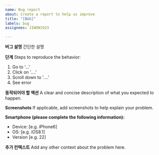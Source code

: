 ```yaml
---
name: Bug report
about: Create a report to help us improve
title: "[BUG]"
labels: bug
assignees: JIWON1923

---
```


**버그 설명**
간단한 설명

**단계**
Steps to reproduce the behavior:
1. Go to '...'
2. Click on '....'
3. Scroll down to '....'
4. See error

**동작되어야 할 액션**
A clear and concise description of what you expected to happen.

**Screenshots**
If applicable, add screenshots to help explain your problem.

**Smartphone (please complete the following information):**
 - Device: [e.g. iPhone6]
 - OS: [e.g. iOS8.1]
 - Version [e.g. 22]

**추가 컨텍스트**
Add any other context about the problem here.
